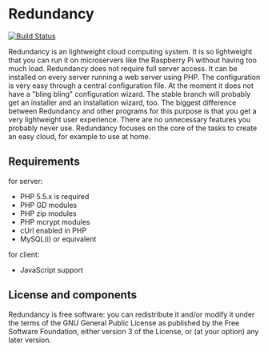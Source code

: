 Redundancy
=================================
[![Build Status](https://travis-ci.org/Redundancycloud/redundancy.svg?branch=Lenticularis)](https://travis-ci.org/Redundancycloud/redundancy)

Redundancy is an lightweight cloud computing system. It is so lightweight that you can run it on microservers like the Raspberry Pi without having too much load.
Redundancy does not require full server access. It can be installed on every server running a web server using PHP. The configuration is very easy through a central configuration file. At the moment it does not have a "bling bling" configuration wizard. The stable branch will probably get an installer and an installation wizard, too. The biggest difference between Redundancy and other programs for this purpose is that you get a very lightweight user
experience. There are no unnecessary features you probably never use. Redundancy focuses on the core of the tasks to create an easy cloud, for example to use at home.

Requirements
------------

for server:
- PHP 5.5.x is required
- PHP GD modules
- PHP zip modules
- PHP mcrypt modules
- cUrl enabled in PHP
- MySQL(i) or equivalent

for client:
- JavaScript support

License and components
----------------------

Redundancy is free software: you can redistribute it and/or modify
it under the terms of the GNU General Public License as published by
the Free Software Foundation, either version 3 of the License, or
(at your option) any later version.
